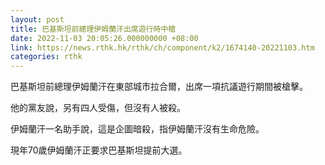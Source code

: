 ```yaml
---
layout: post
title: 巴基斯坦前總理伊姆蘭汗出席遊行時中槍
date: 2022-11-03 20:05:26.000000000 +08:00
link: https://news.rthk.hk/rthk/ch/component/k2/1674140-20221103.htm
categories: rthk
---
```


巴基斯坦前總理伊姆蘭汗在東部城市拉合爾，出席一項抗議遊行期間被槍擊。

他的黨友說，另有四人受傷，但沒有人被殺。

伊姆蘭汗一名助手說，這是企圖暗殺，指伊姆蘭汗沒有生命危險。

現年70歲伊姆蘭汗正要求巴基斯坦提前大選。
